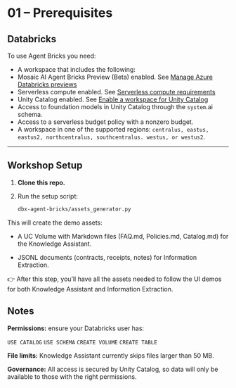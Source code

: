 # 01 – Prerequisites

## Databricks

To use Agent Bricks you need:
- A workspace that includes the following:
- Mosaic AI Agent Bricks Preview (Beta) enabled. See [Manage Azure Databricks previews](https://learn.microsoft.com/en-us/azure/databricks/admin/workspace-settings/manage-previews)
- Serverless compute enabled. See [Serverless compute requirements](https://learn.microsoft.com/en-us/azure/databricks/compute/serverless/#requirements)
- Unity Catalog enabled. See [Enable a workspace for Unity Catalog](https://learn.microsoft.com/en-us/azure/databricks/data-governance/unity-catalog/enable-workspaces)
- Access to foundation models in Unity Catalog through the `system`.ai schema.
- Access to a serverless budget policy with a nonzero budget.
- A workspace in one of the supported regions: `centralus, eastus, eastus2, northcentralus, southcentralus. westus, or westus2`.

---

## Workshop Setup

1. **Clone this repo.**  
2. Run the setup script:  

   ```bash
   dbx-agent-bricks/assets_generator.py

This will create the demo assets:

- A UC Volume with Markdown files (FAQ.md, Policies.md, Catalog.md) for the Knowledge Assistant.

- JSONL documents (contracts, receipts, notes) for Information Extraction.

👉 After this step, you’ll have all the assets needed to follow the UI demos for both Knowledge Assistant and Information Extraction.

## Notes

**Permissions:** ensure your Databricks user has:

`USE CATALOG`
`USE SCHEMA`
`CREATE VOLUME`
`CREATE TABLE`

**File limits:** Knowledge Assistant currently skips files larger than 50 MB.

**Governance:** All access is secured by Unity Catalog, so data will only be available to those with the right permissions.
